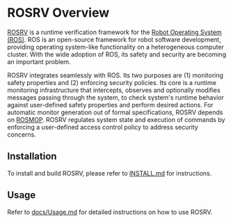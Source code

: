 # ROSRV Overview

[ROSRV](http://fsl.cs.illinois.edu/ROSRV) is a runtime verification framework 
for the [Robot Operating System (ROS)](http://www.ros.org/). ROS is an 
open-source framework for robot software development, providing operating 
system-like functionality on a heterogeneous computer cluster. With the wide 
adoption of ROS, its safety and security are becoming an important problem. 

ROSRV integrates seamlessly with ROS. Its two purposes are (1) monitoring 
safety properties and (2) enforcing security policies. Its core is a runtime 
monitoring infrastructure that intercepts, observes and optionally modifies 
messages passing through the system, to check system's runtime behavior against 
user-defined safety properties and perform desired actions. For automatic 
monitor generation out of formal specifications, ROSRV depends on 
[ROSMOP](https://github.com/runtimeverification/rosmop). ROSRV regulates system 
state and execution of commands by enforcing a user-defined access control 
policy to address security concerns.

## Installation

To install and build ROSRV, please refer to [INSTALL.md](INSTALL.md) for 
instructions.

## Usage

Refer to [docs/Usage.md](docs/Usage.md) for detailed instructions on how to use 
ROSRV.

